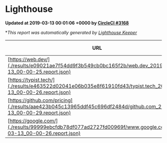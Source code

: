 
# Lighthouse

**Updated at 2019-03-13 00:01:06 +0000 by [CircleCI #3168](https://circleci.com/gh/ItinerisLtd/lighthouse-keeper-example/3168)**

**This report was automatically generated by [Lighthouse Keeper](https://github.com/itinerisltd/lighthouse-keeper)*

| URL | Performance | Accessibility | Best Practices | SEO | PWA | Updated At |
| --- | --- | --- | --- | --- | --- | --- |
| [https://web.dev/](./results/e09021ae7f54dd9f3b549cb0bc165f2b/web.dev_2019-03-13_00-00-25.report.json) | 0.95 | 0.93 | 0.93 | 0.87 | 1 | 2019-03-13T00:00:25.502Z |
| [https://typist.tech/](./results/e463522d02041e06b035e8f61910fd43/typist.tech_2019-03-13_00-00-26.report.json) | 1 |  |  |  |  | 2019-03-13T00:00:26.065Z |
| [https://github.com/pricing](./results/aae423b045c13965ddf45c696df2484d/github.com_2019-03-13_00-00-29.report.json) | 0.79 | 0.89 | 0.93 | 0.9 | 0.58 | 2019-03-13T00:00:29.943Z |
| [https://google.com/](./results/99999ebcfdb78df077ad2727fd00969f/www.google.com_2019-03-13_00-00-26.report.json) | 0.93 | 0.71 | 0.93 | 0.8 | 0.58 | 2019-03-13T00:00:26.741Z |
